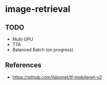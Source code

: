 # image-retrieval


## TODO
- Multi GPU
- TTA
- Balanced Batch (on progress)

## References
- https://github.com/ildoonet/tf-mobilenet-v2
